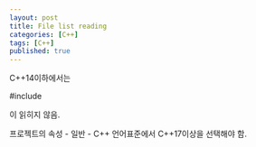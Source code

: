 ```yaml
---
layout: post
title: File list reading
categories: [C++]
tags: [C++]
published: true	
---	
```


C++14이하에서는

#include <filesystem>

이 읽히지 않음.
  
프로젝트의 속성 - 일반 - C++ 언어표준에서 C++17이상을 선택해야 함.
